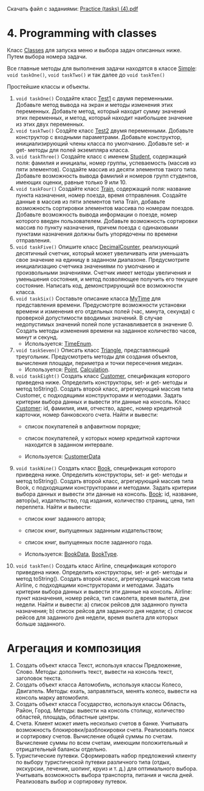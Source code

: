 Скачать файл с заданиями: [Practice (tasks) (4).pdf](https://github.com/pp8a/Introduction-to-Java/files/10314747/Practice.tasks.4.pdf)
# 4. Programming with classes
Класс [Classes](https://github.com/pp8a/Introduction-to-Java/blob/main/Classes/src/Classes.java) для запуска меню и выбора задач описанных ниже. Путем выбора номера задачи. 

Все главные методы для выполнения задачи находятся в классе [Simple](https://github.com/pp8a/Introduction-to-Java/blob/main/Classes/src/Simple.java): ```void taskOne()```, ```void taskTwo()``` и так далее до ```void taskTen()```

Простейшие классы и объекты.
1. ```void taskOne()``` Создайте класс [Test1](https://github.com/pp8a/Introduction-to-Java/blob/main/Classes/src/Test1.java) с двумя переменными. Добавьте метод вывода на экран и методы изменения этих переменных. Добавьте метод, который находит сумму значений этих переменных, и метод, который находит наибольшее значение из этих двух переменных.
2. ```void taskTwo()``` Создйте класс [Test2](https://github.com/pp8a/Introduction-to-Java/blob/main/Classes/src/Test2.java) двумя переменными. Добавьте конструктор с входными параметрами. Добавьте конструктор, инициализирующий члены класса по умолчанию. Добавьте set- и get- методы для полей экземпляра класса.
3. ```void taskThree()``` Создайте класс с именем [Student](https://github.com/pp8a/Introduction-to-Java/blob/main/Classes/src/Student.java), содержащий поля: фамилия и инициалы, номер группы, успеваемость (массив из пяти элементов). Создайте массив из десяти элементов такого типа. Добавьте возможность вывода фамилий и номеров групп студентов, имеющих оценки, равные только 9 или 10.
4. ```void taskFour()``` Создайте класс [Train](https://github.com/pp8a/Introduction-to-Java/blob/main/Classes/src/Train.java), содержащий поля: название пункта назначения, номер поезда, время отправления.
Создайте данные в массив из пяти элементов типа Train, добавьте возможность сортировки элементов массива по номерам поездов. Добавьте возможность вывода информации о поезде, номер которого введен пользователем.
Добавьте возможность сортировки массив по пункту назначения, причем поезда с одинаковыми пунктами назначения должны быть упорядочены по времени отправления.
5. ```void taskFive()``` Опишите класс [DecimalCounter](https://github.com/pp8a/Introduction-to-Java/blob/main/Classes/src/DecimalCounter.java), реализующий десятичный счетчик, который может увеличивать или уменьшать свое значение на единицу в заданном диапазоне. Предусмотрите инициализацию счетчика значениями по умолчанию и
произвольными значениями. Счетчик имеет методы увеличения и уменьшения состояния, и метод позволяющее получить его текущее состояние. Написать код, демонстрирующий все возможности класса.
6. ```void taskSix()``` Составьте описание класса [MyTime](https://github.com/pp8a/Introduction-to-Java/blob/main/Classes/src/MyTime.java) для представления времени. Предусмотрте возможности установки времени и изменения его отдельных полей (час, минута, секунда) с проверкой допустимости вводимых значений. В случае недопустимых значений полей поле устанавливается в значение 0. Создать методы изменения времени на заданное количество часов, минут и секунд.
    * Используется: [TimeEnum](https://github.com/pp8a/Introduction-to-Java/blob/main/Classes/src/TimeEnum.java).
7. ```void taskSeven()``` Описать класс [Triangle](https://github.com/pp8a/Introduction-to-Java/blob/main/Classes/src/Triangle.java), представляющий треугольник. Предусмотреть методы для создания объектов, вычисления площади, периметра и точки пересечения медиан.
    * Используется: [Point](https://github.com/pp8a/Introduction-to-Java/blob/main/Classes/src/Point.java), [Calculation](https://github.com/pp8a/Introduction-to-Java/blob/main/Classes/src/Calculation.java).
8. ```void taskEight()``` Создать класс [Customer](https://github.com/pp8a/Introduction-to-Java/blob/main/Classes/src/Customer.java), спецификация которого приведена ниже. Определить конструкторы, set- и get- методы и метод toString(). Создать второй класс, агрегирующий массив типа Customer, с подходящими конструкторами
и методами. Задать критерии выбора данных и вывести эти данные на консоль.
Класс [Customer](https://github.com/pp8a/Introduction-to-Java/blob/main/Classes/src/Customer.java): id, фамилия, имя, отчество, адрес, номер кредитной карточки, номер банковского счета.
Найти и вывести:
    * список покупателей в алфавитном порядке;
    * список покупателей, у которых номер кредитной карточки находится в заданном интервале.
    
    * Используется: [CustomerData](https://github.com/pp8a/Introduction-to-Java/blob/main/Classes/src/CustomerData.java)
9. ```void taskNine()``` Создать класс [Book](https://github.com/pp8a/Introduction-to-Java/blob/main/Classes/src/Book.java), спецификация которого приведена ниже. Определить конструкторы, set- и get- методы и метод toString(). Создать второй класс, агрегирующий массив типа Book, с подходящими конструкторами и
методами. Задать критерии выбора данных и вывести эти данные на консоль.
[Book](https://github.com/pp8a/Introduction-to-Java/blob/main/Classes/src/Book.java): id, название, автор(ы), издательство, год издания, количество страниц, цена, тип переплета.
Найти и вывести:
    * список книг заданного автора;
    * список книг, выпущенных заданным издательством;
    * список книг, выпущенных после заданного года.
    
    * Используется: [BookData](https://github.com/pp8a/Introduction-to-Java/blob/main/Classes/src/BookData.java), [BookType](https://github.com/pp8a/Introduction-to-Java/blob/main/Classes/src/BookType.java).
10. ```void taskTen()``` Создать класс Airline, спецификация которого приведена ниже. Определить конструкторы, set- и get- методы
и метод toString(). Создать второй класс, агрегирующий массив типа Airline, с подходящими конструкторами и
методами. Задать критерии выбора данных и вывести эти данные на консоль.
Airline: пункт назначения, номер рейса, тип самолета, время вылета, дни недели.
Найти и вывести:
    a) список рейсов для заданного пункта назначения;
    b) список рейсов для заданного дня недели;
    c) список рейсов для заданного дня недели, время вылета для которых больше заданного.
# Агрегация и композиция
1. Создать объект класса Текст, используя классы Предложение, Слово. Методы: дополнить текст, вывести на
консоль текст, заголовок текста.
2. Создать объект класса Автомобиль, используя классы Колесо, Двигатель. Методы: ехать, заправляться,
менять колесо, вывести на консоль марку автомобиля.
3. Создать объект класса Государство, используя классы Область, Район, Город. Методы: вывести на консоль
столицу, количество областей, площадь, областные центры.
4. Счета. Клиент может иметь несколько счетов в банке. Учитывать возможность блокировки/разблокировки
счета. Реализовать поиск и сортировку счетов. Вычисление общей суммы по счетам. Вычисление суммы по
всем счетам, имеющим положительный и отрицательный балансы отдельно.
5. Туристические путевки. Сформировать набор предложений клиенту по выбору туристической путевки
различного типа (отдых, экскурсии, лечение, шопинг, круиз и т. д.) для оптимального выбора. Учитывать
возможность выбора транспорта, питания и числа дней. Реализовать выбор и сортировку путевок.
